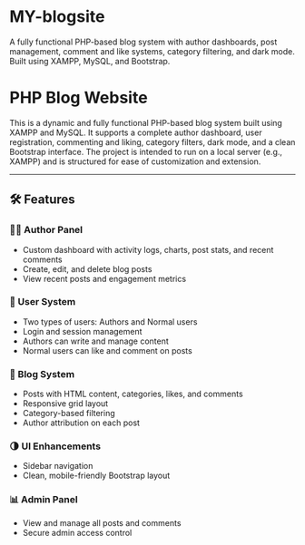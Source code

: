 # MY-blogsite
A fully functional PHP-based blog system with author dashboards, post management, comment and like systems, category filtering, and dark mode. Built using XAMPP, MySQL, and Bootstrap.


# PHP Blog Website

This is a dynamic and fully functional PHP-based blog system built using XAMPP and MySQL. It supports a complete author dashboard, user registration, commenting and liking, category filters, dark mode, and a clean Bootstrap interface. The project is intended to run on a local server (e.g., XAMPP) and is structured for ease of customization and extension.

---

## 🛠 Features

### 🧑‍💻 Author Panel
- Custom dashboard with activity logs, charts, post stats, and recent comments
- Create, edit, and delete blog posts
- View recent posts and engagement metrics

### 🧍 User System
- Two types of users: Authors and Normal users
- Login and session management
- Authors can write and manage content
- Normal users can like and comment on posts

### 📝 Blog System
- Posts with HTML content, categories, likes, and comments
- Responsive grid layout
- Category-based filtering
- Author attribution on each post

### 🌗 UI Enhancements
- Sidebar navigation
- Clean, mobile-friendly Bootstrap layout

### 📊 Admin Panel
- View and manage all posts and comments
- Secure admin access control






